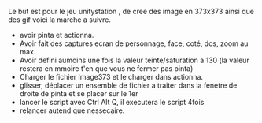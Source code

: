 Le but est pour le jeu unitystation , de cree des image en 373x373 ainsi que des gif
voici la marche a suivre.

- avoir pinta et actionna.
- Avoir fait des captures ecran de personnage, face, coté, dos, zoom au max.
- Avoir defini aumoins une fois la valeur teinte/saturation a 130 (la valeur restera en mmoire t'en que vous ne fermer pas pinta)
- Charger le fichier Image373 et le charger dans actionna.
- glisser, déplacer un ensemble de fichier a traiter dans la fenetre de droite de pinta et se placer sur le 1er
- lancer le script avec Ctrl Alt Q, il executera le script 4fois
- relancer autend que nessecaire.
